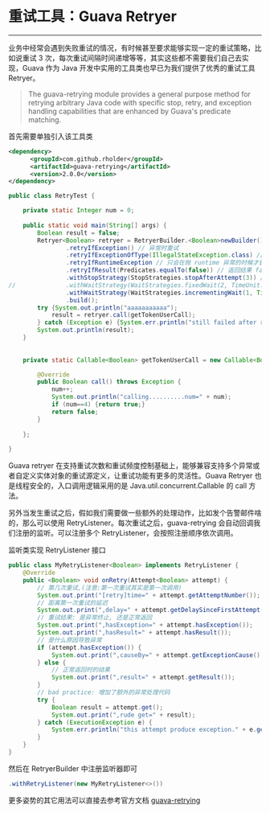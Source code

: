 # 重试工具：Guava Retryer
---

业务中经常会遇到失败重试的情况，有时候甚至要求能够实现一定的重试策略，比如说重试 3 次，每次重试间隔时间递增等等，其实这些都不需要我们自己去实现，Guava 作为 Java 开发中实用的工具类也早已为我们提供了优秀的重试工具 Retryer。

> The guava-retrying module provides a general purpose method for retrying arbitrary Java code with specific stop, retry, and exception handling capabilities that are enhanced by Guava's predicate matching.

首先需要单独引入该工具类

```xml
<dependency>
      <groupId>com.github.rholder</groupId>
      <artifactId>guava-retrying</artifactId>
      <version>2.0.0</version>
</dependency>
```


```java
public class RetryTest {

	private static Integer num = 0;
	
	public static void main(String[] args) {
		Boolean result = false;
		Retryer<Boolean> retryer = RetryerBuilder.<Boolean>newBuilder()  
		        .retryIfException() // 异常时重试
		        .retryIfExceptionOfType(IllegalStateException.class) // 特定异常时才重试
		        .retryIfRuntimeException // 只会在抛 runtime 异常的时候才重试，checked 异常和 error 都不重试。
		        .retryIfResult(Predicates.equalTo(false)) // 返回结果 false 也重试
		        .withStopStrategy(StopStrategies.stopAfterAttempt(3)) // 重试次数
//		        .withWaitStrategy(WaitStrategies.fixedWait(2, TimeUnit.SECONDS))
		        .withWaitStrategy(WaitStrategies.incrementingWait(1, TimeUnit.SECONDS, 1, TimeUnit.SECONDS))  // 重试策略
		        .build(); 
		try {System.out.println("aaaaaaaaaaa");
		    result = retryer.call(getTokenUserCall);  
		} catch (Exception e) {System.err.println("still failed after retry.");} 
		System.out.println(result);
	}
	
	
	private static Callable<Boolean> getTokenUserCall = new Callable<Boolean>() {

		@Override
		public Boolean call() throws Exception {
			num++;
			System.out.println("calling..........num=" + num);
			if (num==4) {return true;}
			return false;
		}
		
	};	
	
}
```

Guava retryer 在支持重试次数和重试频度控制基础上，能够兼容支持多个异常或者自定义实体对象的重试源定义，让重试功能有更多的灵活性。Guava Retryer 也是线程安全的，入口调用逻辑采用的是 Java.util.concurrent.Callable 的 call 方法。

另外当发生重试之后，假如我们需要做一些额外的处理动作，比如发个告警邮件啥的，那么可以使用 RetryListener。每次重试之后，guava-retrying 会自动回调我们注册的监听。可以注册多个 RetryListener，会按照注册顺序依次调用。

监听类实现 RetryListener 接口

```Java
public class MyRetryListener<Boolean> implements RetryListener {   
    @Override  
    public <Boolean> void onRetry(Attempt<Boolean> attempt) {   
        // 第几次重试,(注意:第一次重试其实是第一次调用)  
        System.out.print("[retry]time=" + attempt.getAttemptNumber());   
        // 距离第一次重试的延迟  
        System.out.print(",delay=" + attempt.getDelaySinceFirstAttempt());   
        // 重试结果: 是异常终止, 还是正常返回  
        System.out.print(",hasException=" + attempt.hasException());  
        System.out.print(",hasResult=" + attempt.hasResult());   
        // 是什么原因导致异常  
        if (attempt.hasException()) {  
            System.out.print(",causeBy=" + attempt.getExceptionCause().toString());  
        } else {  
            // 正常返回时的结果  
            System.out.print(",result=" + attempt.getResult());  
        }   
        // bad practice: 增加了额外的异常处理代码  
        try {  
            Boolean result = attempt.get();  
            System.out.print(",rude get=" + result);  
        } catch (ExecutionException e) {  
            System.err.println("this attempt produce exception." + e.getCause().toString());  
        }   
    }  
}
```

然后在 RetryerBuilder 中注册监听器即可

```Java
.withRetryListener(new MyRetryListener<>()) 
```


更多姿势的其它用法可以直接去参考官方文档 [guava-retrying](https://github.com/rholder/guava-retrying)

